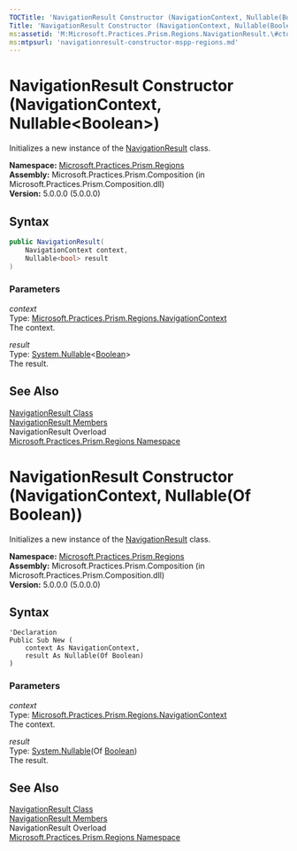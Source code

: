 ```yaml
---
TOCTitle: 'NavigationResult Constructor (NavigationContext, Nullable(Boolean))'
Title: 'NavigationResult Constructor (NavigationContext, Nullable(Boolean)) (Microsoft.Practices.Prism.Regions)'
ms:assetid: 'M:Microsoft.Practices.Prism.Regions.NavigationResult.\#ctor(Microsoft.Practices.Prism.Regions.NavigationContext,System.Nullable{System.Boolean})'
ms:mtpsurl: 'navigationresult-constructor-mspp-regions.md'
---
```


# NavigationResult Constructor (NavigationContext, Nullable&lt;Boolean&gt;)

Initializes a new instance of the [NavigationResult](/patterns-practices/reference/navigationresult-class-mspp-regions) class.

**Namespace:** [Microsoft.Practices.Prism.Regions](/patterns-practices/reference/mspp-regions-namespace)  
**Assembly:** Microsoft.Practices.Prism.Composition (in Microsoft.Practices.Prism.Composition.dll)  
**Version:** 5.0.0.0 (5.0.0.0)

## Syntax

```C#
public NavigationResult(
	NavigationContext context,
	Nullable<bool> result
)
```

### Parameters

*context*  
Type: [Microsoft.Practices.Prism.Regions.NavigationContext](/patterns-practices/reference/navigationcontext-class-mspp-regions)  
The context.

*result*  
Type: [System.Nullable](http://msdn.microsoft.com/en-us/library/b3h38hb0)&lt;[Boolean](http://msdn.microsoft.com/en-us/library/a28wyd50)&gt;  
The result.

## See Also

[NavigationResult Class](/patterns-practices/reference/navigationresult-class-mspp-regions)  
[NavigationResult Members](/patterns-practices/reference/navigationresult-members-mspp-regions)  
NavigationResult Overload  
[Microsoft.Practices.Prism.Regions Namespace](/patterns-practices/reference/mspp-regions-namespace)



# NavigationResult Constructor (NavigationContext, Nullable(Of Boolean))

Initializes a new instance of the [NavigationResult](/patterns-practices/reference/navigationresult-class-mspp-regions) class.

**Namespace:** [Microsoft.Practices.Prism.Regions](/patterns-practices/reference/mspp-regions-namespace)  
**Assembly:** Microsoft.Practices.Prism.Composition (in Microsoft.Practices.Prism.Composition.dll)  
**Version:** 5.0.0.0 (5.0.0.0)

## Syntax

```VB
'Declaration
Public Sub New ( 
	context As NavigationContext,
	result As Nullable(Of Boolean)
)
```

### Parameters

*context*  
Type: [Microsoft.Practices.Prism.Regions.NavigationContext](/patterns-practices/reference/navigationcontext-class-mspp-regions)  
The context.

*result*  
Type: [System.Nullable](http://msdn.microsoft.com/en-us/library/b3h38hb0)(Of [Boolean](http://msdn.microsoft.com/en-us/library/a28wyd50))  
The result.

## See Also

[NavigationResult Class](/patterns-practices/reference/navigationresult-class-mspp-regions)  
[NavigationResult Members](/patterns-practices/reference/navigationresult-members-mspp-regions)  
NavigationResult Overload  
[Microsoft.Practices.Prism.Regions Namespace](/patterns-practices/reference/mspp-regions-namespace)